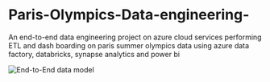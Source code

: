 # Paris-Olympics-Data-engineering-
An end-to-end data engineering project on azure cloud services performing ETL and dash boarding on paris summer olympics data using azure data factory, databricks, synapse analytics and power bi

![End-to-End data model](https://github.com/user-attachments/assets/6795d11c-3c4c-4267-9675-392602f7233f)

